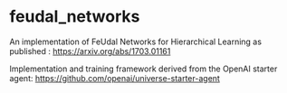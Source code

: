 # feudal_networks
An implementation of FeUdal Networks for Hierarchical Learning as published : https://arxiv.org/abs/1703.01161

Implementation and training framework derived from the OpenAI starter agent: https://github.com/openai/universe-starter-agent
